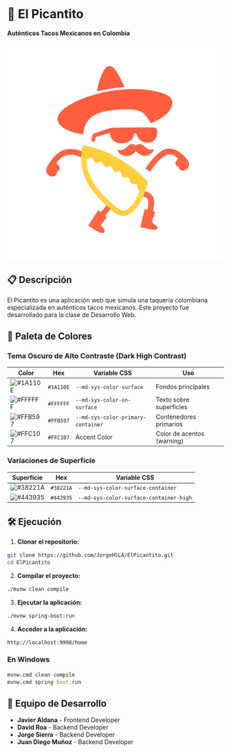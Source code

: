 # 🌮 El Picantito
**Auténticos Tacos Mexicanos en Colombia**

![El Picantito Logo](src/main/resources/static/images/LogoMinimalist.png)

## 📋 Descripción
El Picantito es una aplicación web que simula una taquería colombiana especializada en auténticos tacos mexicanos. Este proyecto fue desarrollado para la clase de Desarrollo Web.

## 🎨 Paleta de Colores

### Tema Oscuro de Alto Contraste (Dark High Contrast)

| Color | Hex | Variable CSS | Uso |
|-------|-----|--------------|-----|
| ![#1A110E](https://www.colorhexa.com/1a110e.png) | `#1A110E` | `--md-sys-color-surface` | Fondos principales |
| ![#FFFFFF](https://www.colorhexa.com/ffffff.png) | `#FFFFFF` | `--md-sys-color-on-surface` | Texto sobre superficies |
| ![#FFB597](https://www.colorhexa.com/ffb597.png) | `#FFB597` | `--md-sys-color-primary-container` | Contenedores primarios |
| ![#FFC107](https://www.colorhexa.com/ffc107.png) | `#FFC107` | Accent Color | Color de acentos (warning) |

### Variaciones de Superficie
| Superficie | Hex | Variable CSS |
|------------|-----|--------------|
| ![#38221A](https://www.colorhexa.com/38221a.png) | `#38221A` | `--md-sys-color-surface-container` |
| ![#443935](https://www.colorhexa.com/443935.png) | `#443935` | `--md-sys-color-surface-container-high` |

## 🛠️ Ejecución

1. **Clonar el repositorio:**
```bash
git clone https://github.com/JorgeHSLA/ElPicantito.git
cd ElPicantito
```

2. **Compilar el proyecto:**
```bash
./mvnw clean compile
```

3. **Ejecutar la aplicación:**
```bash
./mvnw spring-boot:run
```

4. **Acceder a la aplicación:**
```
http://localhost:9998/home
```

### En Windows
```cmd
mvnw.cmd clean compile
mvnw.cmd spring-boot:run
```
## 👥 Equipo de Desarrollo

- **Javier Aldana** - Frontend Developer
- **David Roa** - Backend Developer 
- **Jorge Sierra** - Backend Developer 
- **Juan Diego Muñoz** - Backend Developer 


